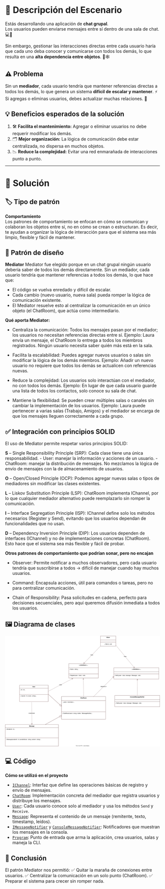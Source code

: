 # 💬 Descripción del Escenario

Estás desarrollando una aplicación de **chat grupal**.  
Los usuarios pueden enviarse mensajes entre sí dentro de una sala de chat. 💻📱

Sin embargo, gestionar las interacciones directas entre cada usuario haría que cada uno deba conocer y comunicarse con todos los demás, lo que resulta en una **alta dependencia entre objetos**. 🧩🕸️

## ⚠️ Problema

Sin un **mediador**, cada usuario tendría que mantener referencias directas a todos los demás, lo que genera un sistema **difícil de escalar y mantener**. ⚡  
Si agregas o eliminas usuarios, debes actualizar muchas relaciones. 🔁

## 💡 Beneficios esperados de la solución

1. 🛠️ **Facilita el mantenimiento:** Agregar o eliminar usuarios no debe requerir modificar los demás.
2. 🗂️ **Mejor organización:** La lógica de comunicación debe estar centralizada, no dispersa en muchos objetos.
3. 📉 **Reduce la complejidad:** Evitar una red enmarañada de interacciones punto a punto.

---

# 🧩 Solución

## 🏷️ Tipo de patrón

**Comportamiento**  
Los patrones de comportamiento se enfocan en cómo se comunican y colaboran los objetos entre sí, no en cómo se crean o estructuran.
Es decir, te ayudan a organizar la lógica de interacción para que el sistema sea más limpio, flexible y fácil de mantener.

## 🧠 Patrón de diseño

**Mediator**
Mediator fue elegido porque en un chat grupal ningún usuario debería saber de todos los demás directamente.
Sin un mediador, cada usuario tendría que mantener referencias a todos los demás, lo que hace que:

- El código se vuelva enredado y difícil de escalar.
- Cada cambio (nuevo usuario, nueva sala) pueda romper la lógica de comunicación existente.
- El Mediator resuelve esto al centralizar la comunicación en un único objeto (el ChatRoom), que actúa como intermediario.

**Qué aporta Mediator:**

- Centraliza la comunicación: Todos los mensajes pasan por el mediador; los usuarios no necesitan referencias directas entre sí.
  Ejemplo: Laura envía un mensaje, el ChatRoom lo entrega a todos los miembros registrados. Ningún usuario necesita saber quién más está en la sala.

- Facilita la escalabilidad: Puedes agregar nuevos usuarios o salas sin modificar la lógica de los demás miembros.
  Ejemplo: Añadir un nuevo usuario no requiere que todos los demás se actualicen con referencias nuevas.

- Reduce la complejidad: Los usuarios solo interactúan con el mediador, no con todos los demás.
  Ejemplo: En lugar de que cada usuario guarde una lista de todos los contactos, solo conoce su sala de chat.

- Mantiene la flexibilidad: Se pueden crear múltiples salas o canales sin cambiar la implementación de los usuarios.
  Ejemplo: Laura puede pertenecer a varias salas (Trabajo, Amigos) y el mediador se encarga de que los mensajes lleguen correctamente a cada grupo.

## ✅ Integración con principios SOLID

El uso de Mediator permite respetar varios principios SOLID:

**S** – Single Responsibility Principle (SRP):
Cada clase tiene una única responsabilidad. - User: manejar la información y acciones de un usuario. - ChatRoom: manejar la distribución de mensajes.
No mezclamos la lógica de envío de mensajes con la de almacenamiento de usuarios.

**O** – Open/Closed Principle (OCP):
Podemos agregar nuevas salas o tipos de mediadores sin modificar las clases existentes.

**L** – Liskov Substitution Principle (LSP):
ChatRoom implementa IChannel, por lo que cualquier mediador alternativo puede reemplazarlo sin romper la comunicación.

**I** – Interface Segregation Principle (ISP):
IChannel define solo los métodos necesarios (Register y Send), evitando que los usuarios dependan de funcionalidades que no usan.

**D** – Dependency Inversion Principle (DIP):
Los usuarios dependen de interfaces (IChannel) y no de implementaciones concretas (ChatRoom). Esto hace que el sistema sea más flexible y fácil de probar.

**Otros patrones de comportamiento que podrían sonar, pero no encajan**

- Observer: Permite notificar a muchos observadores, pero cada usuario tendría que suscribirse a todos → difícil de manejar cuando hay muchos usuarios.

- Command: Encapsula acciones, útil para comandos o tareas, pero no para centralizar comunicación.

- Chain of Responsibility: Pasa solicitudes en cadena, perfecto para decisiones secuenciales, pero aquí queremos difusión inmediata a todos los usuarios.

## 🖼️ Diagrama de clases

![Diagrama de clases](../Diagramas/Clases__Ejercicio_3.drawio.svg)

## 💻 Código

**Cómo se utilizó en el proyecto**

- [`IChannel`](./../Source/Ejercicio_3/Mediator/IChannel.cs): Interfaz que define las operaciones básicas de registro y envío de mensajes.
- [`ChatRoom`](./../Source/Ejercicio_3/Mediator/ChatRoom.cs): Implementación concreta del mediador que registra usuarios y distribuye los mensajes.
- [`User`](./../Source/Ejercicio_3/Entities/User.cs): Cada usuario conoce solo al mediador y usa los métodos `Send` y `Receive`.
- [`Message`](./../Source/Ejercicio_3/Entities/Message.cs): Representa el contenido de un mensaje (remitente, texto, timestamp, leídos).
- [`IMessageNotifier`](./../Source/Ejercicio_3/Services/IMessageNotifier.cs) y [`ConsoleMessageNotifier`](./../Source/Ejercicio_3/Services/ConsoleMessageNotifier.cs): Notificadores que muestran los mensajes en la consola.
- [`Program`](./../Source/Ejercicio_3/Program.cs): Punto de entrada que arma la aplicación, crea usuarios, salas y maneja la CLI.

## 📌 Conclusión

El patrón Mediator nos permitió:
✅ Quitar la maraña de conexiones entre usuarios.
✅ Centralizar la comunicación en un solo punto (ChatRoom).
✅ Preparar el sistema para crecer sin romper nada.
